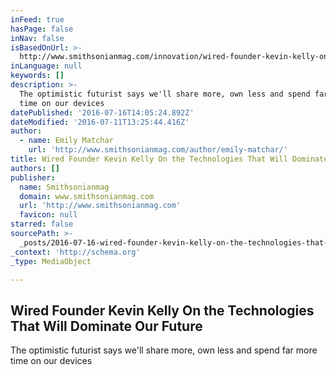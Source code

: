 ```yaml
---
inFeed: true
hasPage: false
inNav: false
isBasedOnUrl: >-
  http://www.smithsonianmag.com/innovation/wired-founder-kevin-kelly-on-technologies-that-will-dominate-our-future-180959708/?no-ist
inLanguage: null
keywords: []
description: >-
  The optimistic futurist says we'll share more, own less and spend far more
  time on our devices 
datePublished: '2016-07-16T14:05:24.892Z'
dateModified: '2016-07-11T13:25:44.416Z'
author:
  - name: Emily Matchar
    url: 'http://www.smithsonianmag.com/author/emily-matchar/'
title: Wired Founder Kevin Kelly On the Technologies That Will Dominate Our Future
authors: []
publisher:
  name: Smithsonianmag
  domain: www.smithsonianmag.com
  url: 'http://www.smithsonianmag.com'
  favicon: null
starred: false
sourcePath: >-
  _posts/2016-07-16-wired-founder-kevin-kelly-on-the-technologies-that-will-domi.md
_context: 'http://schema.org'
_type: MediaObject

---
```

<article style=""><h1>Wired Founder Kevin Kelly On the Technologies That Will Dominate Our Future</h1><p>The optimistic futurist says we'll share more, own less and spend far more time on our devices </p></article>